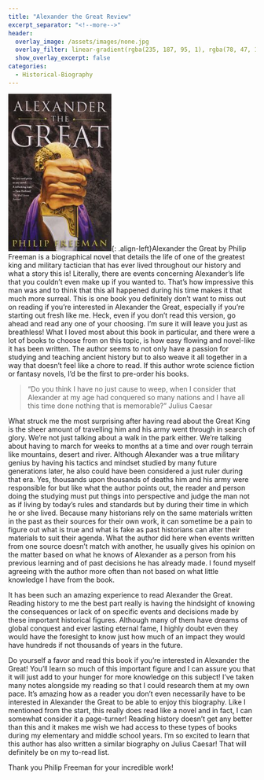 ```yaml
---
title: "Alexander the Great Review"
excerpt_separator: "<!--more-->"
header:
  overlay_image: /assets/images/none.jpg
  overlay_filter: linear-gradient(rgba(235, 187, 95, 1), rgba(78, 47, 121, 1))
  show_overlay_excerpt: false
categories:
  - Historical-Biography
---
```

![alexander-the-great-cover](/assets/images/alexander-the-great.jpg){: .align-left}Alexander the Great by Philip Freeman is a biographical novel that details the life of one of the greatest king and military tactician that has ever lived throughout our history and what a story this is! Literally, there are events concerning Alexander’s life that you couldn’t even make up if you wanted to. That’s how impressive this man was and to think that this all happened during his time makes it that much more surreal. This is one book you definitely don’t want to miss out on reading if you’re interested in Alexander the Great, especially if you’re starting out fresh like me. Heck, even if you don’t read this version, go ahead and read any one of your choosing. I’m sure it will leave you just as breathless! What I loved most about this book in particular, and there were a lot of books to choose from on this topic, is how easy flowing and novel-like it has been written. The author seems to not only have a passion for studying and teaching ancient history but to also weave it all together in a way that doesn’t feel like a chore to read. If this author wrote science fiction or fantasy novels, I’d be the first to pre-order his books.

>“Do you think I have no just cause to weep, when I consider that Alexander at my age had conquered so many nations and I have all this time done nothing that is memorable?” 
>Julius Caesar

What struck me the most surprising after having read about the Great King is the sheer amount of travelling him and his army went through in search of glory. We’re not just talking about a walk in the park either. We’re talking about having to march for weeks to months at a time and over rough terrain like mountains, desert and river. Although Alexander was a true military genius by having his tactics and mindset studied by many future generations later, he also could have been considered a just ruler during that era. Yes, thousands upon thousands of deaths him and his army were responsible for but like what the author points out, the reader and person doing the studying must put things into perspective and judge the man not as if living by today’s rules and standards but by during their time in which he or she lived. Because many historians rely on the same materials written in the past as their sources for their own work, it can sometime be a pain to figure out what is true and what is fake as past historians can alter their materials to suit their agenda. What the author did here when events written from one source doesn’t match with another, he usually gives his opinion on the matter based on what he knows of Alexander as a person from his previous learning and of past decisions he has already made. I found myself agreeing with the author more often than not based on what little knowledge I have from the book.

It has been such an amazing experience to read Alexander the Great. Reading history to me the best part really is having the hindsight of knowing the consequences or lack of on specific events and decisions made by these important historical figures. Although many of them have dreams of global conquest and ever lasting eternal fame, I highly doubt even they would have the foresight to know just how much of an impact they would have hundreds if not thousands of years in the future.

Do yourself a favor and read this book if you’re interested in Alexander the Great! You’ll learn so much of this important figure and I can assure you that it will just add to your hunger for more knowledge on this subject! I’ve taken many notes alongside my reading so that I could  research them at my own pace. It’s amazing how as a reader you don’t even necessarily have to be interested in Alexander the Great to be able to enjoy this biography. Like I mentioned from the start, this really does read like a novel and in fact, I can somewhat consider it a page-turner! Reading history doesn’t get any better than this and it makes me wish we had access to these types of books during my elementary and middle school years. I’m so excited to learn that this author has also written a similar biography on Julius Caesar! That will definitely be on my to-read list.

Thank you Philip Freeman for your incredible work!
